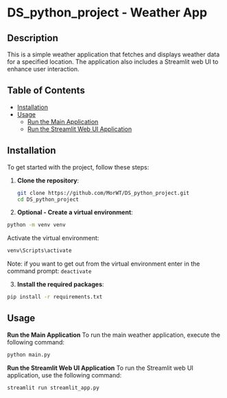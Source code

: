# DS_python_project - Weather App
## Description
This is a simple weather application that fetches and displays weather data for a specified location. The application also includes a Streamlit web UI to enhance user interaction.

## Table of Contents

- [Installation](#installation)
- [Usage](#usage)
  - [Run the Main Application](#run-the-main-application)
  - [Run the Streamlit Web UI Application](#run-the-streamlit-web-ui-application)

## Installation

To get started with the project, follow these steps:

1. **Clone the repository**:

   ```bash
   git clone https://github.com/MorWT/DS_python_project.git
   cd DS_python_project
   ```

2. **Optional - Create a virtual environment**:
  
  ```bash
  python -m venv venv
  ```
  Activate the virtual environment:
  
  ```bash
  venv\Scripts\activate
  ```
  Note: if you want to get out from the virtual environment enter in the command prompt: `deactivate`

3. **Install the required packages**:
  ```bash
  pip install -r requirements.txt
  ```


## Usage
**Run the Main Application**
  To run the main weather application, execute the following command:
  ```bash
  python main.py
  ```

**Run the Streamlit Web UI Application**
  To run the Streamlit web UI application, use the following command:
  ```bash
  streamlit run streamlit_app.py
  ```


